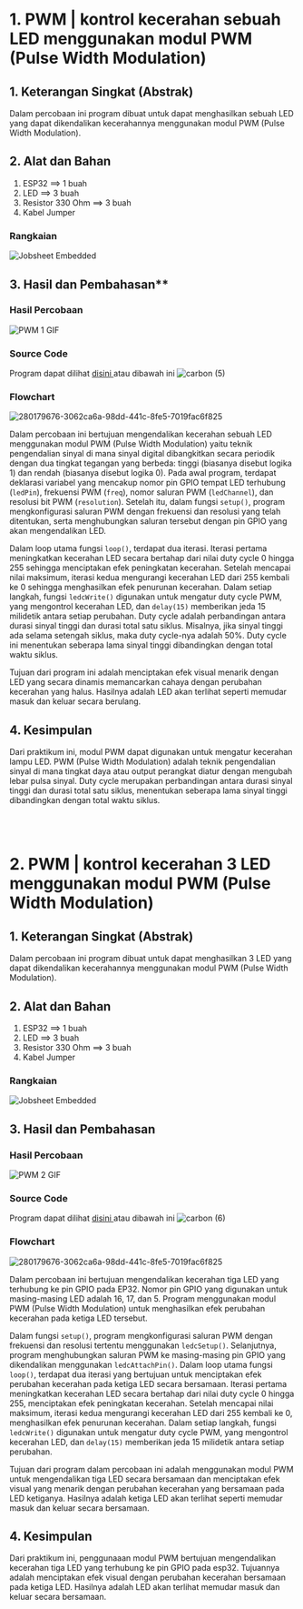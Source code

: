 # 1. PWM | kontrol kecerahan sebuah LED menggunakan modul PWM (Pulse Width Modulation)

## 1. Keterangan Singkat (Abstrak)

Dalam percobaan ini program dibuat untuk dapat menghasilkan sebuah LED yang dapat dikendalikan kecerahannya menggunakan modul PWM (Pulse Width Modulation).

## 2. Alat dan Bahan
1. ESP32             ==> 1 buah
2. LED               ==> 3 buah
3. Resistor 330 Ohm  ==> 3 buah
4. Kabel Jumper

### Rangkaian

![Jobsheet Embedded](https://github.com/brianrahma/brian-system-embedded/assets/82065700/0815d921-c057-4c0c-ac12-3a3136aee5a4)

## 3. Hasil dan Pembahasan**

### Hasil Percobaan

![PWM 1 GIF](https://github.com/brianrahma/brian-system-embedded/assets/82065700/ca9e29f3-1305-442b-a660-62737455da2c)

### Source Code

Program dapat dilihat <a href="https://github.com/brianrahma/brian-system-embedded/blob/master/jobsheet%201/b.%20PWM/1.%20mengendalikan%20kecerahan%20sebuah%20LED%20menggunakan%20modul%20PWM%20(Pulse%20Width%20Modulation)/1._contoh_PWM.ino"> disini </a> atau dibawah ini
![carbon (5)](https://github.com/brianrahma/brian-system-embedded/assets/82065700/b170f112-a80e-4f91-b6de-1c6162c6f43b)

### Flowchart

![280179676-3062ca6a-98dd-441c-8fe5-7019fac6f825](https://github.com/brianrahma/brian-system-embedded/assets/82065700/4d30acb6-710a-49de-8847-3d2781ec2c1d)

Dalam percobaan ini bertujuan mengendalikan kecerahan sebuah LED menggunakan modul PWM (Pulse Width Modulation) yaitu teknik pengendalian sinyal di mana sinyal digital dibangkitkan secara periodik dengan dua tingkat tegangan yang berbeda: tinggi (biasanya disebut logika 1) dan rendah (biasanya disebut logika 0). Pada awal program, terdapat deklarasi variabel yang mencakup nomor pin GPIO tempat LED terhubung (`ledPin`), frekuensi PWM (`freq`), nomor saluran PWM (`ledChannel`), dan resolusi bit PWM (`resolution`). Setelah itu, dalam fungsi `setup()`, program mengkonfigurasi saluran PWM dengan frekuensi dan resolusi yang telah ditentukan, serta menghubungkan saluran tersebut dengan pin GPIO yang akan mengendalikan LED.

Dalam loop utama fungsi `loop()`, terdapat dua iterasi. Iterasi pertama meningkatkan kecerahan LED secara bertahap dari nilai duty cycle 0 hingga 255 sehingga menciptakan efek peningkatan kecerahan. Setelah mencapai nilai maksimum, iterasi kedua mengurangi kecerahan LED dari 255 kembali ke 0 sehingga menghasilkan efek penurunan kecerahan. Dalam setiap langkah, fungsi `ledcWrite()` digunakan untuk mengatur duty cycle PWM, yang mengontrol kecerahan LED, dan `delay(15)` memberikan jeda 15 milidetik antara setiap perubahan. Duty cycle adalah perbandingan antara durasi sinyal tinggi dan durasi total satu siklus. Misalnya, jika sinyal tinggi ada selama setengah siklus, maka duty cycle-nya adalah 50%. Duty cycle ini menentukan seberapa lama sinyal tinggi dibandingkan dengan total waktu siklus.

Tujuan dari program ini adalah menciptakan efek visual menarik dengan LED yang secara dinamis memancarkan cahaya dengan perubahan kecerahan yang halus. Hasilnya adalah LED akan terlihat seperti memudar masuk dan keluar secara berulang.

## 4. Kesimpulan

Dari praktikum ini, modul PWM dapat digunakan untuk mengatur kecerahan lampu LED. PWM (Pulse Width Modulation) adalah teknik pengendalian sinyal di mana tingkat daya atau output perangkat diatur dengan mengubah lebar pulsa sinyal. Duty cycle merupakan perbandingan antara durasi sinyal tinggi dan durasi total satu siklus, menentukan seberapa lama sinyal tinggi dibandingkan dengan total waktu siklus. 

<br></br>
# 2. PWM | kontrol kecerahan 3 LED menggunakan modul PWM (Pulse Width Modulation)

## 1. Keterangan Singkat (Abstrak)

Dalam percobaan ini program dibuat untuk dapat menghasilkan 3 LED yang dapat dikendalikan kecerahannya menggunakan modul PWM (Pulse Width Modulation).

## 2. Alat dan Bahan
1. ESP32             ==> 1 buah
2. LED               ==> 3 buah
3. Resistor 330 Ohm  ==> 3 buah
4. Kabel Jumper

### Rangkaian

![Jobsheet Embedded](https://github.com/brianrahma/brian-system-embedded/assets/82065700/0815d921-c057-4c0c-ac12-3a3136aee5a4)

## 3. Hasil dan Pembahasan

### Hasil Percobaan

![PWM 2 GIF](https://github.com/brianrahma/brian-system-embedded/assets/82065700/b21f1edd-cb30-4e3e-9873-348c28d4b05f)

### Source Code

Program dapat dilihat <a href="https://github.com/brianrahma/brian-system-embedded/blob/master/jobsheet%201/b.%20PWM/2.%20mengendalikan%20kecerahan%203%20LED%20menggunakan%20modul%20PWM%20(Pulse%20Width%20Modulation)/2._program_lanjutan.ino"> disini </a> atau dibawah ini
![carbon (6)](https://github.com/brianrahma/brian-system-embedded/assets/82065700/f90f2680-5dab-4aca-888b-70d55b64005a)

### Flowchart

![280179676-3062ca6a-98dd-441c-8fe5-7019fac6f825](https://github.com/brianrahma/brian-system-embedded/assets/82065700/4d30acb6-710a-49de-8847-3d2781ec2c1d)

Dalam percobaan ini bertujuan mengendalikan kecerahan tiga LED yang terhubung ke pin GPIO pada EP32. Nomor pin GPIO yang digunakan untuk masing-masing LED adalah 16, 17, dan 5. Program menggunakan modul PWM (Pulse Width Modulation) untuk menghasilkan efek perubahan kecerahan pada ketiga LED tersebut.

Dalam fungsi `setup()`, program mengkonfigurasi saluran PWM dengan frekuensi dan resolusi tertentu menggunakan `ledcSetup()`. Selanjutnya, program menghubungkan saluran PWM ke masing-masing pin GPIO yang dikendalikan menggunakan `ledcAttachPin()`. Dalam loop utama fungsi `loop()`, terdapat dua iterasi yang bertujuan untuk menciptakan efek perubahan kecerahan pada ketiga LED secara bersamaan. Iterasi pertama meningkatkan kecerahan LED secara bertahap dari nilai duty cycle 0 hingga 255, menciptakan efek peningkatan kecerahan. Setelah mencapai nilai maksimum, iterasi kedua mengurangi kecerahan LED dari 255 kembali ke 0, menghasilkan efek penurunan kecerahan. Dalam setiap langkah, fungsi `ledcWrite()` digunakan untuk mengatur duty cycle PWM, yang mengontrol kecerahan LED, dan `delay(15)` memberikan jeda 15 milidetik antara setiap perubahan.

Tujuan dari program dalam percobaan ini adalah menggunakan modul PWM untuk mengendalikan tiga LED secara bersamaan dan menciptakan efek visual yang menarik dengan perubahan kecerahan yang bersamaan pada LED ketiganya. Hasilnya adalah ketiga LED akan terlihat seperti memudar masuk dan keluar secara bersamaan.

## 4. Kesimpulan

Dari praktikum ini, penggunaaan modul PWM bertujuan mengendalikan kecerahan tiga LED yang terhubung ke pin GPIO pada esp32. Tujuannya adalah menciptakan efek visual dengan perubahan kecerahan bersamaan pada ketiga LED. Hasilnya adalah LED akan terlihat memudar masuk dan keluar secara bersamaan.


